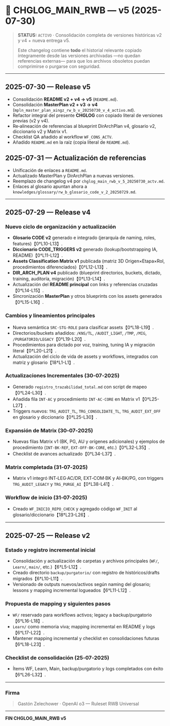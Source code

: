 # 📜 CHGLOG_MAIN_RWB — v5 (2025-07-30)

> **STATUS:** `ACTIVO` · Consolidación completa de versiones históricas v2 y v4 + nueva entrega v5.
>
> Este changelog contiene **todo** el historial relevante copiado íntegramente desde las versiones archivadas —no quedan referencias externas— para que los archivos obsoletos puedan comprimirse o purgarse con seguridad.

---

## 2025-07-30 — Release v5
- Consolidación **README v2 + v4 → v5** (`README.md`).
- Consolidación **MasterPlan v2 + v3 → v4** (`mpln_master_plan_aingz_rw_b_v_20250730_v_4_activo.md`).
- Refactor integral del presente **CHGLOG** con copiado literal de versiones previas (v2 y v4).
- Re‑alineación de referencias al blueprint DirArchPlan v4, glosario v2, diccionario v2 y Matrix v1.
- Checklist QA añadido al workflow `WF_CONS_ACTV`.
- Añadido `README.md` en la raíz (copia literal de `README.md`).

## 2025-07-31 — Actualización de referencias
- Unificación de enlaces a `README.md`.
- Actualizado MasterPlan y DirArchPlan a nuevas versiones.
- Reemplazo de changelog v4 por `chglog_main_rwb_v_5_20250730_actv.md`.
- Enlaces al glosario apuntan ahora a `knowledges/glossary/rw_b_glosario_code_v_2_20250729.md`.

---

## 2025-07-29 — Release v4
### Nuevo ciclo de organización y actualización
- **Glosario CODE v2** generado e integrado (jerarquía de naming, roles, features)【0†L10-L13】.
- **Diccionario CODE_TRIGGERS v2** generado (lookup/bootstrapping IA, README)【0†L11-L12】.
- **Assets Classification Matrix v1** publicada (matriz 3D Origen×Etapa×Rol, procedimientos diferenciados)【0†L12-L13】.
- **DIR_ARCH_PLAN v4** publicado (blueprint directorios, buckets, dictado, training, auditoría, migración)【0†L13-L14】.
- Actualización del **README principal** con links y referencias cruzadas【0†L14-L15】.
- Sincronización **MasterPlan** y otros blueprints con los assets generados【0†L15-L16】.

### Cambios y lineamientos principales
- Nueva semántica `SRC·STG·ROLE` para clasificar assets【0†L18-L19】.
- Directorios/buckets añadidos: `/KNS/TL`, `/AUDIT_LIGHT`, `/TMP`, `/MIG`, `/PURGATORIO/LEGACY`【0†L19-L20】.
- Procedimientos para dictado por voz, training, tuning IA y migración literal【0†L20-L21】.
- Actualización del ciclo de vida de assets y workflows, integrados con matriz y glosario【18†L1-L1】.

### Actualizaciones Incrementales (30‑07‑2025)
- Generado `registro_trazabilidad_total.md` con script de mapeo【0†L24-L30】.
- Añadida fila `INT·AC` y procedimiento `INT·AC·CORE` en Matrix v1【0†L25-L27】.
- Triggers nuevos: `TRG_AUDIT_TL`, `TRG_CONSOLIDATE_TL`, `TRG_AUDIT_EXT_OFF` en glosario y diccionario【0†L25-L30】.

### Expansión de Matrix (30‑07‑2025)
- Nuevas filas Matrix v1 (BK, PG, AU y orígenes adicionales) y ejemplos de procedimiento (`INT·BK·REF`, `EXT‑OFF·BK·CORE`, etc.)【0†L32-L35】.
- Checklist de avances actualizado【0†L34-L37】.

### Matrix completada (31‑07‑2025)
- Matrix v1 integró INT‑LEG·AC/DR, EXT‑COM·BK y AI‑BK/PG, con triggers `TRG_AUDIT_LEGACY` y `TRG_PURGE_AI`【0†L38-L41】.

### Workflow de inicio (31‑07‑2025)
- Creado `WF_INICIO_REPO_CHECK` y agregado código `WF_INIT` al glosario/diccionario【18†L23-L26】.

---

## 2025-07-25 — Release v2
### Estado y registro incremental inicial
- Consolidación y actualización de carpetas y archivos principales (`WF/`, `Learn/`, `main/`, etc.)【6†L5-L12】.
- Creado directorio `backup/purgatorio/` con registro de históricos/drafts migrados【6†L10-L11】.
- Versionado de outputs nuevos/activos según naming del glosario; lessons y mapping incremental logueados【6†L11-L12】.

### Propuesta de mapping y siguientes pasos
- `WF/` reservado para workflows activos; legacy a backup/purgatorio【6†L16-L18】.
- `Learn/` como memoria viva; mapping incremental en README y logs【6†L17-L22】.
- Mantener mapping incremental y checklist en consolidaciones futuras【6†L18-L23】.

### Checklist de consolidación (25‑07‑2025)
- Ítems WF, Learn, Main, backup/purgatorio y logs completados con éxito【6†L26-L32】.

---

### Firma
> Gastón Zelechower · OpenAI o3 — Ruleset RWB Universal

---

**FIN CHGLOG_MAIN_RWB v5**

